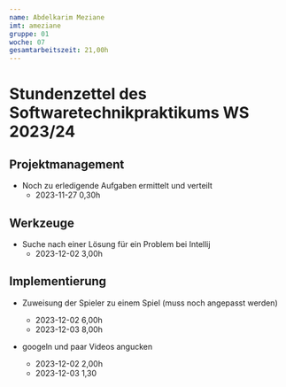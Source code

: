 ```yaml
---
name: Abdelkarim Meziane
imt: ameziane
gruppe: 01
woche: 07
gesamtarbeitszeit: 21,00h
---
```


<!--
Jeder Eintrag stellt eine gesonderte Tätigkeit dar und ist als (Listen-)Stichpunkt unter der korrekten Kategorie einzuordnen.
Dieser ist mit dem Datum (im ISO Format) und der Dauer (in Stunden und Minuten) zu versehen (als sub-Listenstichpunkt).
Sollte sich die Arbeit an diesem Eintrag über mehrere Tage erstrecken, so können mehrere Unterpunkte genutzt werden.
Zum Beispiel:

## Dokumentation
- Vorbereitung des Testdokuments
  - 2022-10-12 2,00h
  - 2022-10-13 0,15h

Die Summe aller Stunden wird oben unter `gesamtarbeitszeit` im selben Format eingetragen (also z.B. 14,45h).

Die Datei wird wie folgt benannt: `stundenzettel_<woche (mit führender 0, falls einstellig>_<IMT Kürzel>.md`,
also zum Beispiel: `stundenzettel_01_maxm.md` oder `stundenzettel_10_maxm.md`.
-->

# Stundenzettel des Softwaretechnikpraktikums WS 2023/24


## Projektmanagement
- Noch zu erledigende Aufgaben ermittelt und verteilt
  - 2023-11-27 0,30h

## Werkzeuge
- Suche nach einer Lösung für ein Problem bei Intellij
  - 2023-12-02 3,00h  


## Implementierung
- Zuweisung der Spieler zu einem Spiel (muss noch angepasst werden)
  - 2023-12-02 6,00h
  - 2023-12-03 8,00h


- googeln und paar Videos angucken
  - 2023-12-02 2,00h 
  - 2023-12-03 1,30

